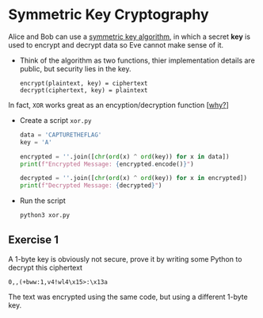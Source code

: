 # Symmetric Key Cryptography

Alice and Bob can use a [symmetric key algorithm](https://en.wikipedia.org/wiki/Symmetric-key_algorithm), in which a secret **key** is used to encrypt and decrypt data so Eve cannot make sense of it.

- Think of the algorithm as two functions, thier implementation details are public, but security lies in the key.

  ```
  encrypt(plaintext, key) = ciphertext
  decrypt(ciphertext, key) = plaintext
  ```

In fact, `XOR` works great as an encyption/decryption function [[why?](https://ctf101.org/cryptography/what-is-xor/)]

- Create a script `xor.py`

   ```python
   data = 'CAPTURETHEFLAG'
   key = 'A'
   
   encrypted = ''.join([chr(ord(x) ^ ord(key)) for x in data])
   print(f"Encrypted Message: {encrypted.encode()}")
   
   decrypted = ''.join([chr(ord(x) ^ ord(key)) for x in encrypted])
   print(f"Decrypted Message: {decrypted}")
   ```

- Run the script

   ```bash
   python3 xor.py
   ```

## Exercise 1

A 1-byte key is obviously not secure, prove it by writing some Python to decrypt this ciphertext

```plaintext
0,,(+bww:1,v4!wl4\x15>:\x13a
```

The text was encrypted using the same code, but using a different 1-byte key.
